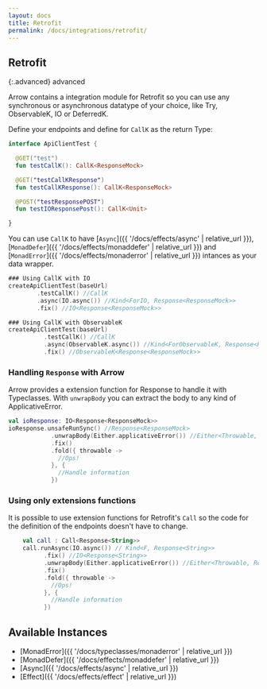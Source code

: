 ```yaml
---
layout: docs
title: Retrofit
permalink: /docs/integrations/retrofit/
---
```


## Retrofit

{:.advanced}
advanced

Arrow contains a integration module for Retrofit so you can use any synchronous or asynchronous datatype of your choice, like Try, ObservableK, IO or DeferredK.

Define your endpoints and define for `CallK` as the return Type:

```kotlin
interface ApiClientTest {

  @GET("test")
  fun testCallK(): CallK<ResponseMock>

  @GET("testCallKResponse")
  fun testCallKResponse(): CallK<ResponseMock>

  @POST("testResponsePOST")
  fun testIOResponsePost(): CallK<Unit>

}
```

You can use `CallK` to have [`Async`]({{ '/docs/effects/async' | relative_url }}), [`MonadDefer`]({{ '/docs/effects/monaddefer' | relative_url }}) and [`MonadError`]({{ '/docs/effects/monaderror' | relative_url }}) intances as your data wrapper.

```kotlin
### Using CallK with IO
createApiClientTest(baseUrl)
        .testCallK() //CallK
        .async(IO.async()) //Kind<ForIO, Response<ResponseMock>>
        .fix() //IO<Response<ResponseMock>>
```

```kotlin
### Using CallK with ObservableK
createApiClientTest(baseUrl)
          .testCallK() //CallK
          .async(ObservableK.async()) //Kind<ForObservableK, Response<ResponseMock>>
          .fix() //ObservableK<Response<ResponseMock>>
```

### Handling `Response` with Arrow

Arrow provides a extension function for Response<A> to handle it with Typeclasses. With `unwrapBody` you can extract the body to any kind of ApplicativeError.

```kotlin
val ioResponse: IO<Response<ResponseMock>>
ioResponse.unsafeRunSync() //Response<ResponseMock>
            .unwrapBody(Either.applicativeError()) //Either<Throwable, ResponseMock>
            .fix()
            .fold({ throwable ->
              //Ops!
            }, {
              //Handle information
            })
```

### Using only extensions functions

It is possible to use extension functions for Retrofit's `Call` so the code for the definition of the endpoints doesn't have to change.

```kotlin
    val call : Call<Response<String>>
    call.runAsync(IO.async()) // Kind<F, Response<String>>
          .fix() //IO<Response<String>>
          .unwrapBody(Either.applicativeError()) //Either<Throwable, ResponseMock>
          .fix()
          .fold({ throwable ->
            //Ops!
          }, {
            //Handle information
          })    		    
```

## Available Instances
* [MonadError]({{ '/docs/typeclasses/monaderror' | relative_url }})
* [MonadDefer]({{ '/docs/effects/monaddefer' | relative_url }})
* [Async]({{ '/docs/effects/async' | relative_url }})
* [Effect]({{ '/docs/effects/effect' | relative_url }})
